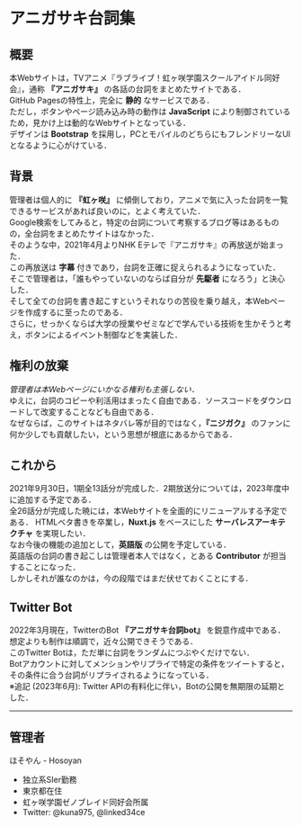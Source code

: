 # アニガサキ台詞集

## 概要
本Webサイトは，TVアニメ『ラブライブ！虹ヶ咲学園スクールアイドル同好会』，通称 __『アニガサキ』__ の各話の台詞をまとめたサイトである．<br>
GitHub Pagesの特性上，完全に __静的__ なサービスである．<br>
ただし，ボタンやページ読み込み時の動作は __JavaScript__ により制御されているため，見かけ上は動的なWebサイトとなっている．<br>
デザインは __Bootstrap__ を採用し，PCとモバイルのどちらにもフレンドリーなUIとなるように心がけている．

## 背景
管理者は個人的に __『虹ヶ咲』__ に傾倒しており，アニメで気に入った台詞を一覧できるサービスがあれば良いのに，とよく考えていた．<br> 
Google検索をしてみると，特定の台詞について考察するブログ等はあるものの，全台詞をまとめたサイトはなかった．<br>
そのような中，2021年4月よりNHK Eテレで『アニガサキ』の再放送が始まった．<br>
この再放送は __字幕__ 付きであり，台詞を正確に捉えられるようになっていた．<br>
そこで管理者は，「誰もやっていないのならば自分が __先駆者__ になろう」と決心した．<br>
そして全ての台詞を書き起こすというそれなりの苦役を乗り越え，本Webページを作成するに至ったのである．<br>
さらに，せっかくならば大学の授業やゼミなどで学んでいる技術を生かそうと考え，ボタンによるイベント制御などを実装した．

## 権利の放棄
*管理者は本Webページにいかなる権利も主張しない．* <br>
ゆえに，台詞のコピーや利活用はまったく自由である．ソースコードをダウンロードして改変することなども自由である．<br>
なぜならば，このサイトはネタバレ等が目的ではなく，__『ニジガク』__ のファンに何か少しでも貢献したい，という思想が根底にあるからである．

## これから
2021年9月30日，1期全13話分が完成した．2期放送分については，2023年度中に追加する予定である．<br>
全26話分が完成した暁には，本Webサイトを全面的にリニューアルする予定である．
HTMLベタ書きを卒業し，__Nuxt.js__ をベースにした __サーバレスアーキテクチャ__ を実現したい．<br>
なお今後の機能の追加として，__英語版__ の公開を予定している．<br>
英語版の台詞の書き起こしは管理者本人ではなく，とある __Contributor__ が担当することになった．<br>
しかしそれが誰なのかは，今の段階ではまだ伏せておくことにする．

## Twitter Bot
2022年3月現在，TwitterのBot __『アニガサキ台詞bot』__ を鋭意作成中である．<br>
想定よりも制作は順調で，近々公開できそうである．<br>
このTwitter Botは，ただ単に台詞をランダムにつぶやくだけでない．<br>
Botアカウントに対してメンションやリプライで特定の条件をツイートすると，その条件に合う台詞がリプライされるようになっている．<br>
※追記 (2023年6月): Twitter APIの有料化に伴い，Botの公開を無期限の延期とした．

---
## 管理者
ほそやん - Hosoyan
- 独立系SIer勤務
- 東京都在住
- 虹ヶ咲学園ゼノブレイド同好会所属
- Twitter: @kuna975, @linked34ce
